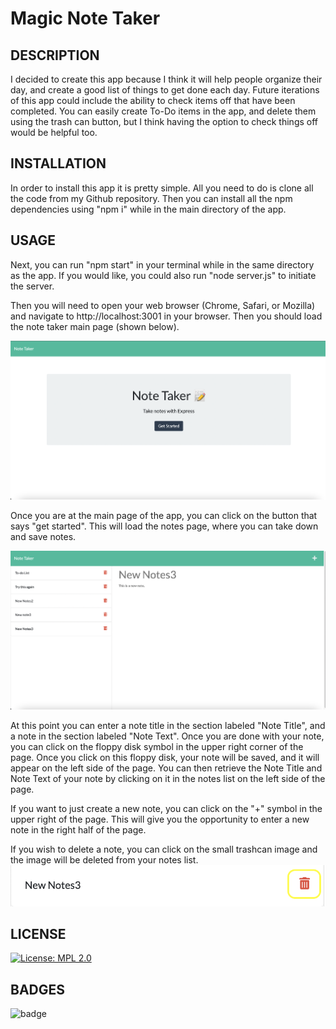 # Magic Note Taker

## DESCRIPTION

I decided to create this app because I think it will help people organize their day, and create a good list of things to get done each day. Future iterations of this app could include the ability to check items off that have been completed. You can easily create To-Do items in the app, and delete them using the trash can button, but I think having the option to check things off would be helpful too.

## INSTALLATION 

In order to install this app it is pretty simple. All you need to do is clone all the code from my Github repository. Then you can install all the npm dependencies using "npm i" while in the main directory of the app.

## USAGE

Next, you can run "npm start" in your terminal while in the same directory as the app. If you would like, you could also run "node server.js" to initiate the server.

Then you will need to open your web browser (Chrome, Safari, or Mozilla) and navigate to http://localhost:3001 in your browser. Then you should load the note taker main page (shown below).

![img](./assets/Note_taker.png)

Once you are at the main page of the app, you can click on the button that says "get started". This will load the notes page, where you can take down and save notes.

![img_note](./assets/Notes_page.png)

At this point you can enter a note title in the section labeled "Note Title", and a note in the section labeled "Note Text". Once you are done with your note, you can click on the floppy disk symbol in the upper right corner of the page. Once you click on this floppy disk, your note will be saved, and it will appear on the left side of the page. You can then retrieve the Note Title and Note Text of your note by clicking on it in the notes list on the left side of the page.

If you want to just create a new note, you can click on the "+" symbol in the upper right of the page. This will give you the opportunity to enter a new note in the right half of the page.

If you wish to delete a note, you can click on the small trashcan image and the image will be deleted from your notes list. 
![trashcan](./assets/Trashcan.png) 

## LICENSE

[![License: MPL 2.0](https://img.shields.io/badge/License-MPL_2.0-brightgreen.svg)](https://opensource.org/licenses/MPL-2.0)

## BADGES

![badge](https://img.shields.io/static/v1?label=Javascript&message=100&color=green)